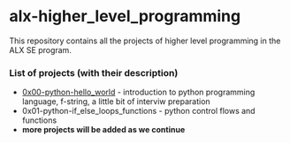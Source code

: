 # alx-higher_level_programming

This repository contains all the projects of
higher level programming in the ALX SE program.

### List of projects (with their description)
- [0x00-python-hello_world](https://github.com/ashenafiDL/alx-higher_level_programming/tree/master/0x00-python-hello_world) - introduction to python programming language, f-string, a little bit of interviw preparation
- 0x01-python-if_else_loops_functions - python control flows and functions
- __more projects will be added as we continue__
